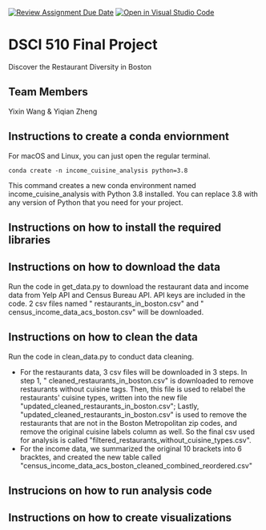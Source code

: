 [![Review Assignment Due Date](https://classroom.github.com/assets/deadline-readme-button-24ddc0f5d75046c5622901739e7c5dd533143b0c8e959d652212380cedb1ea36.svg)](https://classroom.github.com/a/h_LXMCrc)
[![Open in Visual Studio Code](https://classroom.github.com/assets/open-in-vscode-718a45dd9cf7e7f842a935f5ebbe5719a5e09af4491e668f4dbf3b35d5cca122.svg)](https://classroom.github.com/online_ide?assignment_repo_id=12785817&assignment_repo_type=AssignmentRepo)
# DSCI 510 Final Project
Discover the Restaurant Diversity in Boston

## Team Members 
Yixin Wang & Yiqian Zheng

## Instructions to create a conda enviornment
For macOS and Linux, you can just open the regular terminal.
```
conda create -n income_cuisine_analysis python=3.8
```
This command creates a new conda environment named income_cuisine_analysis with Python 3.8 installed. You can replace 3.8 with any version of Python that you need for your project.
## Instructions on how to install the required libraries

## Instructions on how to download the data
Run the code in get_data.py to download the restaurant data and income data from Yelp API and Census Bureau API. API keys are included in the code. 2 csv files named " restaurants_in_boston.csv" and " census_income_data_acs_boston.csv" will be downloaded.
## Instructions on how to clean the data
Run the code in clean_data.py to conduct data cleaning. 
* For the restaurants data, 3 csv files will be downloaded in 3 steps. In step 1, " cleaned_restaurants_in_boston.csv" is downloaded to remove restaurants without cuisine tags. Then, this file is used to relabel the restaurants' cuisine types, written into the new file "updated_cleaned_restaurants_in_boston.csv"; Lastly, "updated_cleaned_restaurants_in_boston.csv" is used to remove the restaurants that are not in the Boston Metropolitan zip codes, and remove the original cuisine labels column as well. So the final csv used for analysis is called "filtered_restaurants_without_cuisine_types.csv".
* For the income data, we summarized the original 10 brackets into 6 bracktes, and created the new table called "census_income_data_acs_boston_cleaned_combined_reordered.csv" 
## Instrucions on how to run analysis code

## Instructions on how to create visualizations

